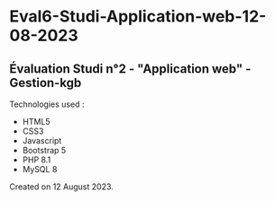 # Eval6-Studi-Application-web-12-08-2023

## Évaluation Studi n°2 - "Application web" - Gestion-kgb

Technologies used :

- HTML5
- CSS3
- Javascript
- Bootstrap 5
- PHP 8.1
- MySQL 8

Created on 12 August 2023.

